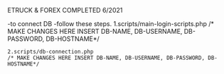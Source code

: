 ETRUCK & FOREX
COMPLETED 6/2021

-to connect DB
-follow these steps.
    1.scripts/main-login-scripts.php
    /* MAKE CHANGES HERE INSERT DB-NAME, DB-USERNAME, DB-PASSWORD, DB-HOSTNAME*/
    
    2.scripts/db-connection.php 
    /* MAKE CHANGES HERE INSERT DB-NAME, DB-USERNAME, DB-PASSWORD, DB-HOSTNAME*/

